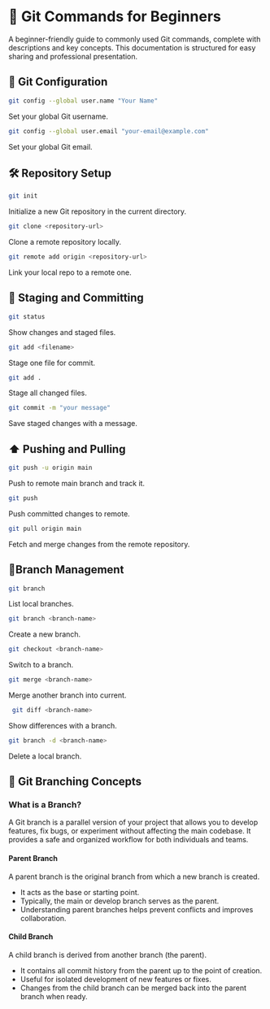 

#  📗 Git Commands for Beginners #
A beginner-friendly guide to commonly used Git commands, complete with descriptions and key concepts. This documentation is structured for easy sharing and professional presentation.
## 🔧 Git Configuration ##
```bash
git config --global user.name "Your Name"
```


Set your global Git username.
```bash
git config --global user.email "your-email@example.com"
``` 
 
Set your global Git email.

## 🛠️ Repository Setup ##
```bash
git init
```
 Initialize a new Git repository in the current directory.
 ```bash
git clone <repository-url>
```
 
Clone a remote repository locally.

   
```bash
git remote add origin <repository-url>
``` 
 
 Link your local repo to a remote one.




## 📄 Staging and Committing ##
```bash
git status
``` 
 
Show changes and staged files. 
   
```bash
git add <filename>
``` 
 Stage one file for commit.
 ```bash
git add .
```
 
 
Stage all changed files.  
```bash
git commit -m "your message"
```  
  Save staged changes with a message.

## ⬆️ Pushing and Pulling ##
```bash
git push -u origin main
```
  
  Push to remote main branch and track it.  
   
```bash
git push
```  
  
 Push committed changes to remote.
```bash
git pull origin main
``` 
  
 Fetch and merge changes from the remote repository.

## 🌿Branch Management ##
```bash
git branch
``` 
 
 List local branches.
```bash
git branch <branch-name>
```
 
  Create a new branch.

```bash
git checkout <branch-name>
``` 
 
  Switch to a branch.
   
```bash
git merge <branch-name>
```
 

Merge another branch into current.

   
```bash
 git diff <branch-name>
```
 
Show differences with a branch.
    
```bash
git branch -d <branch-name>
``` 
 
Delete a local branch.


## 🌱 Git Branching Concepts ##

### What is a Branch? ###  
A Git branch is a parallel version of your project that allows you to develop features, fix bugs, or experiment without affecting the main codebase. It provides a safe and organized workflow for both individuals and teams.

#### Parent Branch #### 
A parent branch is the original branch from which a new branch is created.
* It acts as the base or starting point.
* Typically, the main or develop branch serves as the parent.
* Understanding parent branches helps prevent conflicts and improves collaboration.

#### Child Branch ####
A child branch is derived from another branch (the parent).
* It contains all commit history from the parent up to the point of creation. 
* Useful for isolated development of new features or fixes.
* Changes from the child branch can be merged back into the parent branch when ready.

